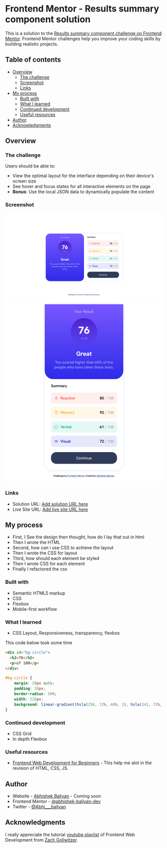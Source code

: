 # Frontend Mentor - Results summary component solution

This is a solution to the [Results summary component challenge on Frontend Mentor](https://www.frontendmentor.io/challenges/results-summary-component-CE_K6s0maV). Frontend Mentor challenges help you improve your coding skills by building realistic projects. 

## Table of contents

- [Overview](#overview)
  - [The challenge](#the-challenge)
  - [Screenshot](#screenshot)
  - [Links](#links)
- [My process](#my-process)
  - [Built with](#built-with)
  - [What I learned](#what-i-learned)
  - [Continued development](#continued-development)
  - [Useful resources](#useful-resources)
- [Author](#author)
- [Acknowledgments](#acknowledgments)

## Overview

### The challenge

Users should be able to:

- View the optimal layout for the interface depending on their device's screen size
- See hover and focus states for all interactive elements on the page
- **Bonus**: Use the local JSON data to dynamically populate the content

### Screenshot

![](./Screenshot-1.png)
![](./Screenshot-2.png)

### Links

- Solution URL: [Add solution URL here](https://your-solution-url.com)
- Live Site URL: [Add live site URL here](https://your-live-site-url.com)

## My process

- First, I See the design then thought, how do I lay that out in html
- Then I wrote the HTML
- Second, how can i use CSS to achieve the layout
- Then I wrote the CSS for layout
- Third, how should each element be styled
- Then I wrote CSS for each element
- Finally I refactored the css

### Built with

- Semantic HTML5 markup
- CSS
- Flexbox
- Mobile-first workflow

### What I learned

- CSS Layout, Responsiveness, transparency, flexbox

This code below took some  time

```html
<div id="bg-circle">
  <h2>76</h2>
  <p>of 100</p>
</div>
```

```css
#bg-circle {
    margin: 20px auto;
    padding: 26px;
    border-radius: 50%;
    width: 126px;
    background: linear-gradient(hsla(256, 72%, 46%, 1), hsla(241, 72%, 46%, 0));
}
```

### Continued development

- CSS Grid
- In depth Flexbox

### Useful resources

- [Frontend Web Development for Beginners](https://www.youtube.com/playlist?list=PLYQSCk-qyTW37zDPzcAyzCsnypFQrhUcq) - This help me alot in the revision of HTML, CSS, JS.

## Author

- Website - [Abhishek Baliyan](https://www.abhishekbaliyan.com) - Coming soon
- Frontend Mentor - [@abhishek-baliyan-dev](https://www.frontendmentor.io/profile/abhishek-baliyan-dev)
- Twitter - [@Abhi___baliyan](https://twitter.com/Abhi___baliyan)

## Acknowledgments

I really appreciate the tutorial [youtube playlist](https://www.youtube.com/playlist?list=PLYQSCk-qyTW37zDPzcAyzCsnypFQrhUcq) of Frontend Web Development from [Zach Gollwitzer](https://www.youtube.com/@zachgoll).